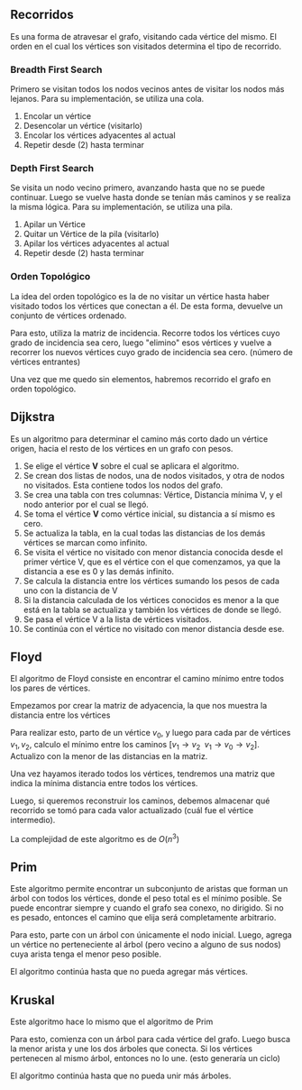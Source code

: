 ## Recorridos

Es una forma de atravesar el grafo, visitando cada vértice del mismo. El orden en el cual los vértices son visitados determina el tipo de recorrido.

### Breadth First Search

Primero se visitan todos los nodos vecinos antes de visitar los nodos más lejanos. Para su implementación, se utiliza una cola.

1. Encolar un vértice
2. Desencolar un vértice (visitarlo)
3. Encolar los vértices adyacentes al actual
4. Repetir desde (2) hasta terminar

### Depth First Search

Se visita un nodo vecino primero, avanzando hasta que no se puede continuar. Luego se vuelve hasta donde se tenían más caminos y se realiza la misma lógica. Para su implementación, se utiliza una pila.

1. Apilar un Vértice
2. Quitar un Vértice de la pila (visitarlo)
3. Apilar los vértices adyacentes al actual
4. Repetir desde (2) hasta terminar

### Orden Topológico

La idea del orden topológico es la de no visitar un vértice hasta haber visitado todos los vértices que conectan a él. De esta forma, devuelve un conjunto de vértices ordenado.

Para esto, utiliza la matriz de incidencia. Recorre todos los vértices cuyo grado de incidencia sea cero, luego "elimino" esos vértices y vuelve a recorrer los nuevos vértices cuyo grado de incidencia sea cero. (número de vértices entrantes)

Una vez que me quedo sin elementos, habremos recorrido el grafo en orden topológico.

## Dijkstra

Es un algoritmo para determinar el camino más corto dado un vértice origen, hacia el resto de los vértices en un grafo con pesos.

1. Se elige el vértice **V** sobre el cual se aplicara el algoritmo.
2. Se crean dos listas de nodos, una de nodos visitados, y otra de nodos no visitados. Esta contiene todos los nodos del grafo.
3. Se crea una tabla con tres columnas: Vértice, Distancia mínima V, y el nodo anterior por el cual se llegó.
4. Se toma el vértice **V** como vértice inicial, su distancia a sí mismo es cero.
5. Se actualiza la tabla, en la cual todas las distancias de los demás vértices se marcan como infinito.
6. Se visita el vértice no visitado con menor distancia conocida desde el primer vértice V, que es el vértice con el que comenzamos, ya que la distancia a ese es 0 y las demás infinito.
7. Se calcula la distancia entre los vértices sumando los pesos de cada uno con la distancia de V
8. Si la distancia calculada de los vértices conocidos es menor a la que está en la tabla se actualiza y también los vértices de donde se llegó.
9. Se pasa el vértice V a la lista de vértices visitados.
10. Se continúa con el vértice no visitado con menor distancia desde ese.

## Floyd

El algoritmo de Floyd consiste en encontrar el camino mínimo entre todos los pares de vértices.

Empezamos por crear la matriz de adyacencia, la que nos muestra la distancia entre los vértices

Para realizar esto, parto de un vértice $v_0$, y luego para cada par de vértices $v_1, v_2$, calculo el mínimo entre los caminos $[v_1 → v_2\;\ v_1 \to v_0 \to v_2]$. Actualizo con la menor de las distancias en la matriz.

Una vez hayamos iterado todos los vértices, tendremos una matriz que indica la mínima distancia entre todos los vértices.

Luego, si queremos reconstruir los caminos, debemos almacenar qué recorrido se tomó para cada valor actualizado (cuál fue el vértice intermedio).

La complejidad de este algoritmo es de $O(n^3)$

## Prim

Este algoritmo permite encontrar un subconjunto de aristas que forman un árbol con todos los vértices, donde el peso total es el mínimo posible. Se puede encontrar siempre y cuando el grafo sea conexo, no dirigido. Si no es pesado, entonces el camino que elija será completamente arbitrario.

Para esto, parte con un árbol con únicamente el nodo inicial. Luego, agrega un vértice no perteneciente al árbol (pero vecino a alguno de sus nodos) cuya arista tenga el menor peso posible.

El algoritmo continúa hasta que no pueda agregar más vértices.

## Kruskal

Este algoritmo hace lo mismo que el algoritmo de Prim

Para esto, comienza con un árbol para cada vértice del grafo. Luego busca la menor arista y une los dos árboles que conecta. Si los vértices pertenecen al mismo árbol, entonces no lo une. (esto generaría un ciclo)

El algoritmo continúa hasta que no pueda unir más árboles.
